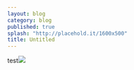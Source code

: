 ```yaml
---
layout: blog
category: blog
published: true
splash: "http://placehold.it/1600x500"
title: Untitled
---
```


test![](/media/IMG_6986a.jpg)